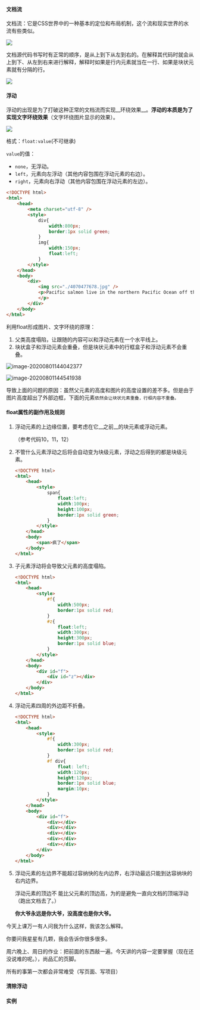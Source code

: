 #### 文档流

文档流：它是CSS世界中的一种基本的定位和布局机制，这个流和现实世界的水流有些类似。

![](_v_images/20200731222249436_27208.png)

文档源代码书写时有正常的顺序，是从上到下从左到右的。在解释其代码时就会从上到下、从左到右来进行解释，解释时如果是行内元素就当在一行、如果是块状元素就有分隔的行。

![](_v_images/20200731222328594_9888.png)

#### 浮动

浮动的出现是为了打破这种正常的文档流而实现__环绕效果__。__浮动的本质是为了实现文字环绕效果__（文字环绕图片显示的效果）。

![](_v_images/20200731222355469_31460.png)

格式：`float:value`(不可继承)

`value`的值：

* `none`，无浮动。
* `left`，元素向左浮动（其他内容包围在浮动元素的右边）。
* `right`，元素向右浮动（其他内容包围在浮动元素的左边）。

```html
<!DOCTYPE html>
<html>
	<head>
		<meta charset="utf-8" />
		<style>
			div{
				width:800px;
				border:1px solid green;
			}
			img{
				width:150px;
				float:left;
			}
		</style>
	</head>
	<body>
		<div>
			<img src="./4070477678.jpg" />
			<p>Pacific salmon live in the northern Pacific Ocean off the coasts of North America and Asia. There are five subspecies of Pacific salmon, with an average weight of 10 to 30 pounds. Pacific salmon are born in the fall in freshwater stream gravel beds, where they incubate through the winter and emerge as inch-long fish. They live for a year or two in streams or lakes and then head downstream to the ocean. There they live for a few years, before heading back upstream to their exact place of birth to spawn and then die.
			</p>
		</div>
	</body>
</html>
```

利用float形成图片、文字环绕的原理：

1. 父类高度塌陷，让跟随的内容可以和浮动元素在一个水平线上。
2. 块状盒子和浮动元素会重叠，但是块状元素中的行框盒子和浮动元素不会重叠。

![image-20200801144042377](第六天_img/image-20200801144042377.png)

![image-20200801144541938](第六天_img/image-20200801144541938.png)

导致上面的问题的原因：虽然父元素的高度和图片的高度设置的差不多。但是由于图片高度超出了外部边框，下面的元素`依然会让块状元素重叠，行框内容不重叠。`



#### float属性的副作用及规则

1. 浮动元素的上边缘位置，要考虑在它__之前__的块元素或浮动元素。

   （参考代码10，11，12）

2. 不管什么元素浮动之后将会自动变为块级元素，浮动之后得到的都是块级元素。

   ```html
   <!DOCTYPE html>
   <html>
       <head>
           <style>
               span{
                   float:left;
                   width:100px;
                   height:100px;
                   border:1px solid green;
               }
           </style>
       </head>
       <body>
           <span>疯了</span>
       </body>
   </html>
   ```

3. 子元素浮动将会导致父元素的高度塌陷。

   ```html
   <!DOCTYPE html>
   <html>
       <head>
           <style>
               #f{
                   width:500px;
                   border:1px solid red;
               }
               #z{
                   float:left;
                   width:300px;
                   height:300px;
                   border:1px solid blue;
               }
           </style>
       </head>
       <body>
           <div id="f">
               <div id="z"></div>
           </div>
       </body>
   </html>
   ```

4. 浮动元素四周的外边距不折叠。

   ```html
   <!DOCTYPE html>
   <html>
       <head>
           <style>
               #f{
                   width:300px;
                   border:1px solid red;
               }
               #f div{
                   float: left;
                   width:120px;
                   height:120px;
                   border:1px solid blue;
                   margin:10px;
               }
           </style>
       </head>
       <body>
           <div id="f">
               <div></div>
               <div></div>
               <div></div>
               <div></div>
               <div></div>
           </div>
       </body>
   </html>
   ```

5. 浮动元素的左边界不能超过容纳快的左内边界，右浮动最远只能到达容纳块的右内边界。

   浮动元素的顶边不 能比父元素的顶边高，为的是避免一直向文档的顶端浮动（跑出文档去了。）

   __你大爷永远是你大爷，没高度也是你大爷。__



今天上课万一有人问我为什么这样，我该怎么解释。



你要问我星星有几颗，我会告诉你很多很多。



周六晚上、周日的作业：把前面的东西敲一遍。今天讲的内容一定要掌握（现在还没说难的呢。），尚品汇的页脚。



所有的事第一次都会非常难受（写页面、写项目）



#### 清除浮动

#### 实例
